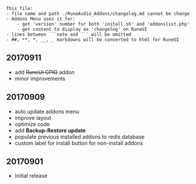 ```note  
This file: 
- file name and path ./RuneAudio_Addons/changelog.md cannot be change
- Addons Menu uses it for:
    - get 'version' number for both 'install.sh' and 'addonslist.php'
    - get content to display as 'changelog' on RuneUI
- lines between ```note and ``` will be omitted
- ##, **, *, __, _ markdowns will be converted to html for RuneUI
```

## 20170911
- add ~~RuneUI GPIO~~ addon
- minor improvements

## 20170909
- auto update addons menu
- improve layout
- optimize code
- add **Backup-Restore update**
- populate previous installed addons to redis database
- custom label for install button for non-install addons

## 20170901
- Initial release
